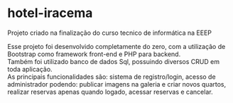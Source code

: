 # hotel-iracema
Projeto criado na finalização do curso tecnico de informática na EEEP

Esse projeto foi desenvolvido completamente do zero, com a utilização de Bootstrap como framework front-end e PHP para backend. <br>
Também foi utilizado banco de dados Sql, possuindo diversos CRUD em toda aplicação. <br>
As principais funcionalidades são: sistema de registro/login, acesso de administrador podendo: publicar imagens na galeria e criar novos quartos, realizar reservas apenas quando logado, acessar reservas e cancelar.
